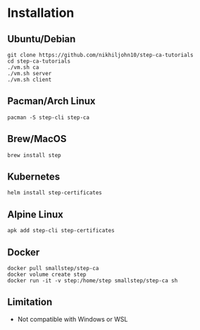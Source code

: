 # Installation

## Ubuntu/Debian

```
git clone https://github.com/nikhiljohn10/step-ca-tutorials
cd step-ca-tutorials
./vm.sh ca
./vm.sh server
./vm.sh client
```

## Pacman/Arch Linux

```
pacman -S step-cli step-ca
```

## Brew/MacOS

```
brew install step
```

## Kubernetes

```
helm install step-certificates
```

## Alpine Linux

```
apk add step-cli step-certificates
```

## Docker

```
docker pull smallstep/step-ca
docker volume create step
docker run -it -v step:/home/step smallstep/step-ca sh
```

## Limitation

- Not compatible with Windows or WSL
